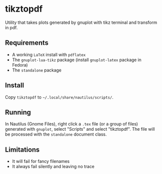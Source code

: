 # tikztopdf

Utility that takes plots generated by gnuplot with tikz terminal and
transform in pdf.

## Requirements
* A working `LaTeX` install with `pdflatex`
* The `gnuplot-lua-tikz` package (install `gnuplot-latex` package in Fedora)
* The `standalone` package

## Install
Copy `tikztopdf` to `~/.local/share/nautilus/scripts/`.

## Running
In Nautilus (Gnome Files), right click a `.tex` file (or a group of files) generated with `gnuplot`, select "Scripts" and select "tikztopdf". The file will be processed with the `standalone` document class.

## Limitations
* It will fail for fancy filenames
* It always fail silently and leaving no trace


